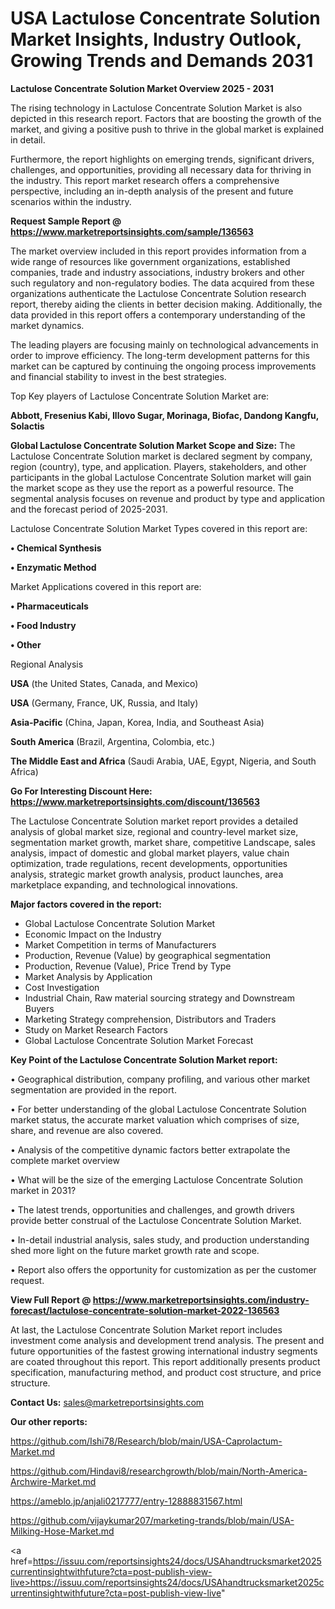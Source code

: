 # USA Lactulose Concentrate Solution Market Insights, Industry Outlook, Growing Trends and Demands 2031

<Strong> Lactulose Concentrate Solution Market Overview 2025 - 2031</strong>

The rising technology in Lactulose Concentrate Solution Market is also depicted in this research report. Factors that are boosting the growth of the market, and giving a positive push to thrive in the global market is explained in detail.

Furthermore, the report highlights on emerging trends, significant drivers, challenges, and opportunities, providing all necessary data for thriving in the industry. This report market research offers a comprehensive perspective, including an in-depth analysis of the present and future scenarios within the industry.

<strong>Request Sample Report @ <a href=https://www.marketreportsinsights.com/sample/136563>https://www.marketreportsinsights.com/sample/136563</a></strong>

The market overview included in this report provides information from a wide range of resources like government organizations, established companies, trade and industry associations, industry brokers and other such regulatory and non-regulatory bodies. The data acquired from these organizations authenticate the Lactulose Concentrate Solution research report, thereby aiding the clients in better decision making. Additionally, the data provided in this report offers a contemporary understanding of the market dynamics.

The leading players are focusing mainly on technological advancements in order to improve efficiency. The long-term development patterns for this market can be captured by continuing the ongoing process improvements and financial stability to invest in the best strategies.

Top Key players of Lactulose Concentrate Solution Market are:

<strong>Abbott, Fresenius Kabi, Illovo Sugar, Morinaga, Biofac, Dandong Kangfu, Solactis</strong>

<strong><b>Global Lactulose Concentrate Solution Market Scope and Size:</b></strong>
The Lactulose Concentrate Solution market is declared segment by company, region (country), type, and application. Players, stakeholders, and other participants in the global Lactulose Concentrate Solution market will gain the market scope as they use the report as a powerful resource. The segmental analysis focuses on revenue and product by type and application and the forecast period of 2025-2031.

Lactulose Concentrate Solution Market Types covered in this report are:

<strong>• Chemical Synthesis

• Enzymatic Method</strong>

Market Applications covered in this report are:

<strong>• Pharmaceuticals

• Food Industry

• Other</strong> 

Regional Analysis

<strong>USA</strong> (the United States, Canada, and Mexico)

<strong>USA</strong> (Germany, France, UK, Russia, and Italy)

<strong>Asia-Pacific</strong> (China, Japan, Korea, India, and Southeast Asia)

<strong>South America</strong> (Brazil, Argentina, Colombia, etc.)

<strong>The Middle East and Africa</strong> (Saudi Arabia, UAE, Egypt, Nigeria, and South Africa)

<strong>Go For Interesting Discount Here: <a href=https://www.marketreportsinsights.com/discount/136563>https://www.marketreportsinsights.com/discount/136563</a></strong>

The Lactulose Concentrate Solution market report provides a detailed analysis of global market size, regional and country-level market size, segmentation market growth, market share, competitive Landscape, sales analysis, impact of domestic and global market players, value chain optimization, trade regulations, recent developments, opportunities analysis, strategic market growth analysis, product launches, area marketplace expanding, and technological innovations.

<strong><b>Major factors covered in the report:</b></strong>
<ul>
  <li>Global Lactulose Concentrate Solution Market </li>
  <li>Economic Impact on the Industry</li>
  <li>Market Competition in terms of Manufacturers</li>
  <li>Production, Revenue (Value) by geographical segmentation</li>
  <li>Production, Revenue (Value), Price Trend by Type</li>
  <li>Market Analysis by Application</li>
  <li>Cost Investigation</li>
  <li>Industrial Chain, Raw material sourcing strategy and Downstream Buyers</li>
  <li>Marketing Strategy comprehension, Distributors and Traders</li>
  <li>Study on Market Research Factors</li>
  <li>Global Lactulose Concentrate Solution Market Forecast</li>
</ul>

<strong><b>Key Point of the Lactulose Concentrate Solution Market report:</b></strong>

• Geographical distribution, company profiling, and various other market segmentation are provided in the report.

• For better understanding of the global Lactulose Concentrate Solution market status, the accurate market valuation which comprises of size, share, and revenue are also covered.

• Analysis of the competitive dynamic factors better extrapolate the complete market overview

• What will be the size of the emerging Lactulose Concentrate Solution market in 2031?

• The latest trends, opportunities and challenges, and growth drivers provide better construal of the Lactulose Concentrate Solution Market.

• In-detail industrial analysis, sales study, and production understanding shed more light on the future market growth rate and scope.

• Report also offers the opportunity for customization as per the customer request.

<strong><b>View Full Report @ <a href=https://www.marketreportsinsights.com/industry-forecast/lactulose-concentrate-solution-market-2022-136563>https://www.marketreportsinsights.com/industry-forecast/lactulose-concentrate-solution-market-2022-136563</a></b></strong>


At last, the Lactulose Concentrate Solution Market report includes investment come analysis and development trend analysis. The present and future opportunities of the fastest growing international industry segments are coated throughout this report. This report additionally presents product specification, manufacturing method, and product cost structure, and price structure.

<strong>Contact Us:</strong>
sales@marketreportsinsights.com

<strong>Our other reports:</strong>

<a href=https://github.com/Ishi78/Research/blob/main/USA-Caprolactum-Market.md>https://github.com/Ishi78/Research/blob/main/USA-Caprolactum-Market.md</a>

<a href=https://github.com/Hindavi8/researchgrowth/blob/main/North-America-Archwire-Market.md>https://github.com/Hindavi8/researchgrowth/blob/main/North-America-Archwire-Market.md</a>

<a href=https://ameblo.jp/anjali0217777/entry-12888831567.html>https://ameblo.jp/anjali0217777/entry-12888831567.html</a>

<a href=https://github.com/vijaykumar207/marketing-trands/blob/main/USA-Milking-Hose-Market.md>https://github.com/vijaykumar207/marketing-trands/blob/main/USA-Milking-Hose-Market.md</a>

<a href=https://issuu.com/reportsinsights24/docs/USAhandtrucksmarket2025currentinsightwithfuture?cta=post-publish-view-live>https://issuu.com/reportsinsights24/docs/USAhandtrucksmarket2025currentinsightwithfuture?cta=post-publish-view-live</a>"
